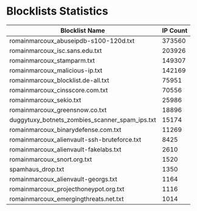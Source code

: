 # Blocklists Statistics
| Blocklist Name | IP Count |
|----|----|
| romainmarcoux_abuseipdb-s100-120d.txt | 373560 |
| romainmarcoux_isc.sans.edu.txt | 203926 |
| romainmarcoux_stamparm.txt | 149307 |
| romainmarcoux_malicious-ip.txt | 142169 |
| romainmarcoux_blocklist.de-all.txt | 75951 |
| romainmarcoux_cinsscore.com.txt | 70556 |
| romainmarcoux_sekio.txt | 25986 |
| romainmarcoux_greensnow.co.txt | 18896 |
| duggytuxy_botnets_zombies_scanner_spam_ips.txt | 15174 |
| romainmarcoux_binarydefense.com.txt | 11269 |
| romainmarcoux_alienvault-ssh-bruteforce.txt | 8425 |
| romainmarcoux_alienvault-fakelabs.txt | 2610 |
| romainmarcoux_snort.org.txt | 1520 |
| spamhaus_drop.txt | 1350 |
| romainmarcoux_alienvault-georgs.txt | 1164 |
| romainmarcoux_projecthoneypot.org.txt | 1116 |
| romainmarcoux_emergingthreats.net.txt | 1014 |
